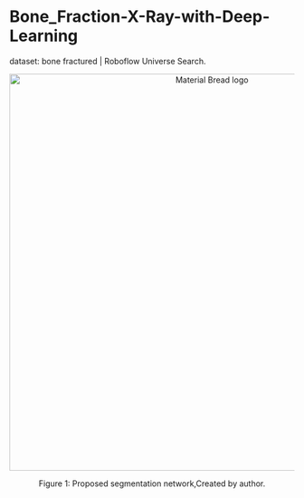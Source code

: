 # Bone_Fraction-X-Ray-with-Deep-Learning

dataset: bone fractured | Roboflow Universe Search.

<div align="center">
    <img width="700" src="/Images/ResNet-18 Segmentation Network.png" alt="Material Bread logo">
    <p style="text-align: center;">Figure 1: Proposed segmentation network,Created by author.</p>   
</div>
